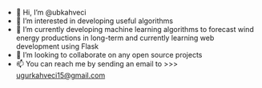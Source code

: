 - 👋 Hi, I’m @ubkahveci
- 👀 I’m interested in developing useful algorithms
- 🌱 I’m currently developing machine learning algorithms to forecast wind energy productions in long-term and currently learning web development using Flask
- 💞️ I’m looking to collaborate on any open source projects
- 📫 You can reach me by sending an email to >>> ugurkahveci15@gmail.com 

<!---
ubkahveci/ubkahveci is a ✨ special ✨ repository because its `README.md` (this file) appears on your GitHub profile.
You can click the Preview link to take a look at your changes.
--->
